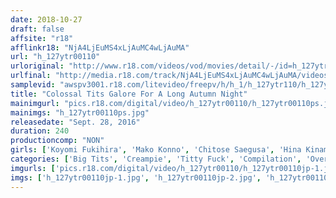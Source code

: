 ```yaml
---
date: 2018-10-27
draft: false
affsite: "r18"
afflinkr18: "NjA4LjEuMS4xLjAuMC4wLjAuMA"
url: "h_127ytr00110"
urloriginal: "http://www.r18.com/videos/vod/movies/detail/-/id=h_127ytr00110"
urlfinal: "http://media.r18.com/track/NjA4LjEuMS4xLjAuMC4wLjAuMA/videos/vod/movies/detail/-/id=h_127ytr00110"
samplevid: "awspv3001.r18.com/litevideo/freepv/h/h_1/h_127ytr110/h_127ytr110_dmb_w.mp4"
title: "Colossal Tits Galore For A Long Autumn Night"
mainimgurl: "pics.r18.com/digital/video/h_127ytr00110/h_127ytr00110ps.jpg"
mainimgs: "h_127ytr00110ps.jpg"
releasedate: "Sept. 28, 2016"
duration: 240
productioncomp: "NON"
girls: ['Koyomi Fukihira', 'Mako Konno', 'Chitose Saegusa', 'Hina Kinami', 'Momoi Sakura', 'Nozomi Mikimoto', 'Chinami Sakura', 'Honoka Orihara', 'Shizuku Amai', 'Miyu Saito']
categories: ['Big Tits', 'Creampie', 'Titty Fuck', 'Compilation', 'Over 4 Hours', 'Hi-Def']
imgurls: ['pics.r18.com/digital/video/h_127ytr00110/h_127ytr00110jp-1.jpg', 'pics.r18.com/digital/video/h_127ytr00110/h_127ytr00110jp-2.jpg', 'pics.r18.com/digital/video/h_127ytr00110/h_127ytr00110jp-3.jpg', 'pics.r18.com/digital/video/h_127ytr00110/h_127ytr00110jp-4.jpg', 'pics.r18.com/digital/video/h_127ytr00110/h_127ytr00110jp-5.jpg', 'pics.r18.com/digital/video/h_127ytr00110/h_127ytr00110jp-6.jpg', 'pics.r18.com/digital/video/h_127ytr00110/h_127ytr00110jp-7.jpg', 'pics.r18.com/digital/video/h_127ytr00110/h_127ytr00110jp-8.jpg', 'pics.r18.com/digital/video/h_127ytr00110/h_127ytr00110jp-9.jpg', 'pics.r18.com/digital/video/h_127ytr00110/h_127ytr00110jp-10.jpg', 'pics.r18.com/digital/video/h_127ytr00110/h_127ytr00110jp-11.jpg', 'pics.r18.com/digital/video/h_127ytr00110/h_127ytr00110jp-12.jpg', 'pics.r18.com/digital/video/h_127ytr00110/h_127ytr00110jp-13.jpg', 'pics.r18.com/digital/video/h_127ytr00110/h_127ytr00110jp-14.jpg', 'pics.r18.com/digital/video/h_127ytr00110/h_127ytr00110jp-15.jpg', 'pics.r18.com/digital/video/h_127ytr00110/h_127ytr00110jp-16.jpg', 'pics.r18.com/digital/video/h_127ytr00110/h_127ytr00110jp-17.jpg', 'pics.r18.com/digital/video/h_127ytr00110/h_127ytr00110jp-18.jpg', 'pics.r18.com/digital/video/h_127ytr00110/h_127ytr00110jp-19.jpg', 'pics.r18.com/digital/video/h_127ytr00110/h_127ytr00110jp-20.jpg']
imgs: ['h_127ytr00110jp-1.jpg', 'h_127ytr00110jp-2.jpg', 'h_127ytr00110jp-3.jpg', 'h_127ytr00110jp-4.jpg', 'h_127ytr00110jp-5.jpg', 'h_127ytr00110jp-6.jpg', 'h_127ytr00110jp-7.jpg', 'h_127ytr00110jp-8.jpg', 'h_127ytr00110jp-9.jpg', 'h_127ytr00110jp-10.jpg', 'h_127ytr00110jp-11.jpg', 'h_127ytr00110jp-12.jpg', 'h_127ytr00110jp-13.jpg', 'h_127ytr00110jp-14.jpg', 'h_127ytr00110jp-15.jpg', 'h_127ytr00110jp-16.jpg', 'h_127ytr00110jp-17.jpg', 'h_127ytr00110jp-18.jpg', 'h_127ytr00110jp-19.jpg', 'h_127ytr00110jp-20.jpg']
---
```

